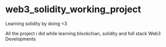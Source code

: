 # web3_solidity_working_project
Learning solidity by doing &lt;3

All the project i did while learning blockchian, solidity and full stack Web3 Developments
